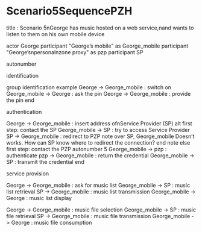 Scenario5SequencePZH
====================

<div class="uml">

title : Scenario 5nGeorge has music hosted on a web service,nand wants to listen to them on his own mobile device

actor George
participant "George’s mobile" as George_mobile
participant "George’snpersonalnzone proxy" as pzp
participant SP

autonumber

 identification 

group identification example
 George -> George_mobile : switch on
 George_mobile -> George : ask the pin
 George -> George_mobile : provide the pin
end

 authentication 

George -> George_mobile : insert address ofnService Provider (SP)
alt first step: contact the SP
 George_mobile -> SP : try to access Service Provider
 SP -> George_mobile : redirect to PZP
 note over SP, George_mobile
 Doesn’t works. How can SP know
 where to redirect the connection?
 end note
else first step: contact the PZP
 autonumber 5
 George_mobile -> pzp : authenticate
 pzp -> George_mobile : return the credential
 George_mobile -> SP : transmit the credential
end

 service provision 

George -> George_mobile : ask for music list
George_mobile -> SP : music list retrieval
SP -> George_mobile : music list transmission
George_mobile -> George : music list display

George -> George_mobile : music file selection
George_mobile -> SP : music file retrieval
SP -> George_mobile : music file transmission
George_mobile -> George : music file consumption

</div>

